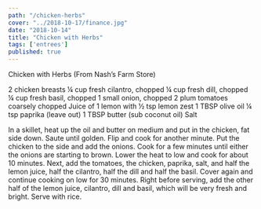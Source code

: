 ```yaml
---
path: "/chicken-herbs"
cover: "../2018-10-17/finance.jpg"
date: "2018-10-14"
title: "Chicken with Herbs"
tags: ['entrees']
published: true
---
```

Chicken with Herbs (From Nash’s Farm Store) 

2 chicken breasts
¼ cup fresh cilantro, chopped
¼  cup fresh dill, chopped
¼ cup fresh basil, chopped
1 small onion, chopped
2 plum tomatoes coarsely chopped
Juice of 1 lemon with ½ tsp lemon zest
1 TBSP olive oil
¼ tsp paprika (leave out)
1 TBSP butter (sub coconut oil)
Salt

In a skillet, heat up the oil and butter on medium and put in the chicken, fat side down.  Saute until golden. Flip and cook for another minute. Put the chicken to the side and add the onions. Cook for a few minutes until either the onions are starting to brown. Lower the heat to low and cook for about 10 minutes.  Next, add the tomatoes, the chicken, paprika, salt, and half the lemon juice, half the cilantro, half the dill and half the basil.  Cover again and continue cooking on low for 30 minutes.  Right before serving, add the other half of the lemon juice, cilantro, dill and basil, which will be very fresh and bright. Serve with rice.
